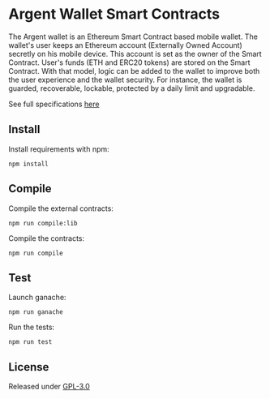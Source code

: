 # Argent Wallet Smart Contracts

The Argent wallet is an Ethereum Smart Contract based mobile wallet. The wallet's user keeps an Ethereum account (Externally Owned Account) secretly on his mobile device. This account is set as the owner of the Smart Contract. User's funds (ETH and ERC20 tokens) are stored on the Smart Contract. With that model, logic can be added to the wallet to improve both the user experience and the wallet security. For instance, the wallet is guarded, recoverable, lockable, protected by a daily limit and upgradable.

See full specifications [here](specifications/specifications.pdf)

## Install

Install requirements with npm:
```
npm install
```

## Compile
Compile the external contracts:
```
npm run compile:lib
```

Compile the contracts:
```
npm run compile
```

## Test

Launch ganache:
```
npm run ganache
```

Run the tests:
```
npm run test
```

## License

Released under [GPL-3.0](LICENSE)
